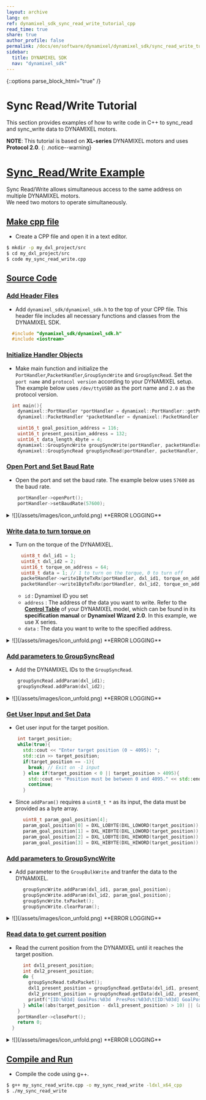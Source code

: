 ```yaml
---
layout: archive
lang: en
ref: dynamixel_sdk_sync_read_write_tutorial_cpp
read_time: true
share: true
author_profile: false
permalink: /docs/en/software/dynamixel/dynamixel_sdk/sync_read_write_tutorial/sync_read_write_tutorial_cpp/
sidebar:
  title: DYNAMIXEL SDK
  nav: "dynamixel_sdk"
---
```


{::options parse_block_html="true" /}

<div class="main-header">
  <h1 id="sync-read-write-tutorial">Sync Read/Write Tutorial <C++></h1>
</div>
<style>
  .main-header h1::before {
    content: none !important;
  }
</style>

This section provides examples of how to write code in C++ to sync_read and sync_write data to DYNAMIXEL motors.

**NOTE**: This tutorial is based on **XL-series** DYNAMIXEL motors and uses **Protocol 2.0**.
{: .notice--warning}

# [Sync_Read/Write Example](#sync-read-write-example)
Sync Read/Write allows simultaneous access to the same address on multiple DYNAMIXEL motors.  
We need two motors to operate simultaneously.  

## [Make cpp file](#make-cpp-file)
- Create a CPP file and open it in a text editor.
```bash
$ mkdir -p my_dxl_project/src
$ cd my_dxl_project/src
$ code my_sync_read_write.cpp
```

## [Source Code](#source-code)

### [Add Header Files](#add-header-files)
- Add `dynamixel_sdk/dynamixel_sdk.h` to the top of your CPP file. This header file includes all necessary functions and classes from the DYNAMIXEL SDK.
```cpp
  #include "dynamixel_sdk/dynamixel_sdk.h"
  #include <iostream>
```

### [Initialize Handler Objects](#make-objects)
- Make main function and initialize the `PortHandler`,`PacketHandler`,`GroupSyncWrite` and `GroupSyncRead`. Set the `port name` and `protocol version` according to your DYNAMIXEL setup. The example below uses `/dev/ttyUSB0` as the port name and `2.0` as the protocol version.
```cpp
  int main(){
    dynamixel::PortHandler *portHandler = dynamixel::PortHandler::getPortHandler("/dev/ttyUSB0"); // your dxl port name
    dynamixel::PacketHandler *packetHandler = dynamixel::PacketHandler::getPacketHandler(2.0); //protocol version

    uint16_t goal_position_address = 116;
    uint16_t present_position_address = 132;
    uint16_t data_length_4byte = 4;
    dynamixel::GroupSyncWrite groupSyncWrite(portHandler, packetHandler, goal_position_address, data_length_4byte);
    dynamixel::GroupSyncRead groupSyncRead(portHandler, packetHandler, present_position_address, data_length_4byte);
```

### [Open Port and Set Baud Rate](#open-port-and-set-baud-rate)
- Open the port and set the baud rate. The example below uses `57600` as the baud rate.
```cpp
    portHandler->openPort();
    portHandler->setBaudRate(57600);
```
<details>
<summary>
  ![](/assets/images/icon_unfold.png) **ERROR LOGGING**
</summary>

`openPort()` and `setBaudRate()` functions return a boolean value indicating success or failure. If you want to check for failure, you can write like below to print an error message and exit the program.
```cpp
  if (portHandler->openPort()) {
    std::cout << "Succeeded to open the port!\n";
  } else {
    std::cout << "Failed to open the port!\n";
    return 0;
  }

  if (portHandler->setBaudRate(57600)) {
    std::cout << "Succeeded to change the baudrate!\n";
  } else {
    std::cout << "Failed to change the baudrate!\n";
    return 0;
  }
```
</details>

### [Write data to turn torque on](#write-data-to-turn-torque-on)
- Turn on the torque of the DYNAMIXEL.
  ```cpp
    uint8_t dxl_id1 = 1;
    uint8_t dxl_id2 = 2;
    uint16_t torque_on_address = 64;
    uint8_t data = 1; // 1 to turn on the torque, 0 to turn off
    packetHandler->write1ByteTxRx(portHandler, dxl_id1, torque_on_address, data);
    packetHandler->write1ByteTxRx(portHandler, dxl_id2, torque_on_address, data);
  ```
  - `id` : Dynamixel ID you set
  - `address` : The address of the data you want to write. Refer to the [**Control Table**](/docs/en/dxl/x/xc430-w240/#control-table) of your DYNAMIXEL model, which can be found in its **specification manual** or **Dynamixel Wizard 2.0**. In this example, we use X series.
  - `data` : The data you want to write to the specified address.
<details>
<summary>
  ![](/assets/images/icon_unfold.png) **ERROR LOGGING**
</summary>

`write1ByteTxRx()` returns a communication result. If you want to check the communication result and error, you can write the code as shown below.  
The `dxl_comm_result`, `dxl_error` variable should be declared beforehand.
```cpp
  uint8_t dxl_error = 0;
  int dxl_comm_result = COMM_TX_FAIL;  //COMM_TX_FAIL is a constant defined in the SDK
  ...
```
```cpp
  dxl_comm_result = packetHandler->write1ByteTxRx(portHandler, dxl_id1, torque_on_address, data, &dxl_error);
  if (dxl_comm_result != COMM_SUCCESS) {
    std::cout << packetHandler->getTxRxResult(dxl_comm_result) << std::endl;
  } else if (dxl_error != 0) {
    std::cout << packetHandler->getRxPacketError(dxl_error) << std::endl;
  } else {
    std::cout << "Dynamixel#1 has been successfully connected \n";
  }

  dxl_comm_result = packetHandler->write1ByteTxRx(portHandler, dxl_id2, torque_on_address, data, &dxl_error);
  if (dxl_comm_result != COMM_SUCCESS) {
    std::cout << packetHandler->getTxRxResult(dxl_comm_result) << std::endl;
  } else if (dxl_error != 0) {
    std::cout << packetHandler->getRxPacketError(dxl_error) << std::endl;
  } else {
    std::cout << "Dynamixel#2 has been successfully connected \n";
  }
```
</details>

### [Add parameters to GroupSyncRead](#add-parameters-to-groupsyncread)
- Add the DYNAMIXEL IDs to the `GroupSyncRead`.
```cpp
    groupSyncRead.addParam(dxl_id1);
    groupSyncRead.addParam(dxl_id2);
```
<details>
<summary>
  ![](/assets/images/icon_unfold.png) **ERROR LOGGING**
</summary>

`addParam()` returns a communication result as boolean. If you want to check the communication result and error, you can write the code as shown below.  
The `dxl_addparam_result` variable should be declared beforehand.
```cpp
  bool dxl_addparam_result = false;
```
```cpp
  dxl_addparam_result = groupSyncRead.addParam(dxl_id1);
  if (!dxl_addparam_result) {
    std::cout <<"[ID:" << (int)dxl_id1  <<"]groupSyncRead addparam failed" << std::endl;
    return 0;
  }

  dxl_addparam_result = groupSyncRead.addParam(dxl_id2);
  if (!dxl_addparam_result) {
    std::cout <<"[ID:" << (int)dxl_id2  <<"]groupSyncRead addparam failed" << std::endl;
    return 0;
  }
```
</details>


### [Get User Input and Set Data](#get-user-input-and-write-data)
- Get user input for the target position.
```cpp
    int target_position;
    while(true){
      std::cout << "Enter target position (0 ~ 4095): ";
      std::cin >> target_position;
      if(target_position == -1){
        break; // Exit on -1 input
      } else if(target_position < 0 || target_position > 4095){
        std::cout << "Position must be between 0 and 4095." << std::endl;
        continue;
      }
```
- Since `addParam()` requires a `uint8_t *` as its input, the data must be provided as a byte array.
```cpp
      uint8_t param_goal_position[4];
      param_goal_position[0] = DXL_LOBYTE(DXL_LOWORD(target_position));
      param_goal_position[1] = DXL_HIBYTE(DXL_LOWORD(target_position));
      param_goal_position[2] = DXL_LOBYTE(DXL_HIWORD(target_position));
      param_goal_position[3] = DXL_HIBYTE(DXL_HIWORD(target_position));
```
### [Add parameters to GroupSyncWrite](#add-parameters-to-groupsyncwrite)
- Add parameter to the `GroupBulkWrite` and tranfer the data to the DYNAMIXEL.
```cpp
      groupSyncWrite.addParam(dxl_id1, param_goal_position);
      groupSyncWrite.addParam(dxl_id2, param_goal_position);
      groupSyncWrite.txPacket();
      groupSyncWrite.clearParam();
```
<details>
<summary>
  ![](/assets/images/icon_unfold.png) **ERROR LOGGING**
</summary>

 `txPacket()` and `addParam()` returns a communication result. If you want to check the communication result and error, you can write the code as shown below.  
The `dxl_addparam_result`, `dxl_comm_result` variables should be declared beforehand.
```cpp
  bool dxl_addparam_result = false;
  int dxl_comm_result = COMM_TX_FAIL;  //COMM_TX_FAIL is a constant defined in the SDK
```
```cpp
  dxl_addparam_result = groupSyncWrite.addParam(dxl_id1, param_goal_position);
  if (!dxl_addparam_result) {
    std::cout <<"[ID:" << (int)dxl_id1  <<"]groupSyncWrite addparam failed" << std::endl;
    return 0;
  }
  dxl_addparam_result = groupSyncWrite.addParam(dxl_id2, param_goal_position);
  if (!dxl_addparam_result) {
    std::cout <<"[ID:" << (int)dxl_id2  <<"]groupSyncWrite addparam failed" << std::endl;
    return 0;
  }

  dxl_comm_result = groupSyncWrite.txPacket();
  if (dxl_comm_result != COMM_SUCCESS) {
    std::cout << packetHandler->getTxRxResult(dxl_comm_result) << std::endl;
  }
```
</details>

### [Read data to get current position](#read-data-to-get-current-position)
- Read the current position from the DYNAMIXEL until it reaches the target position.
```cpp
      int dxl1_present_position;
      int dxl2_present_position;
      do {
        groupSyncRead.txRxPacket();
        dxl1_present_position = groupSyncRead.getData(dxl_id1, present_position_address, data_length_4byte);
        dxl2_present_position = groupSyncRead.getData(dxl_id2, present_position_address, data_length_4byte);
        printf("[ID:%03d] GoalPos:%03d  PresPos:%03d\t[ID:%03d] GoalPos:%03d  PresPos:%03d\n", dxl_id1, target_position, dxl1_present_position, dxl_id2, target_position, dxl2_present_position);
      } while((abs(target_position - dxl1_present_position) > 10) || (abs(target_position - dxl2_present_position) > 10));
    }
    portHandler->closePort();
    return 0;
  }
```
<details>
<summary>
  ![](/assets/images/icon_unfold.png) **ERROR LOGGING**
</summary>

`txRxPacket()` and `isAvailable()` returns a communication result . If you want to check the communication result and error, you can write the code as shown below.  
The `dxl_getdata_result`, `dxl_comm_result` variables should be declared beforehand.
```cpp
  bool dxl_getdata_result = false;
  int dxl_comm_result = COMM_TX_FAIL;  //COMM_TX_FAIL is a constant defined in the SDK
```
```cpp
  dxl_comm_result = groupSyncRead.txRxPacket();
  if (dxl_comm_result != COMM_SUCCESS) {
    std::cout << packetHandler->getTxRxResult(dxl_comm_result) << std::endl;
  }
```
You can also check if the data is available in the `GroupSyncRead` by using the `isAvailable()` function. If the data is not available, you can print an error message and exit the program.
```cpp
  dxl_getdata_result = groupSyncRead.isAvailable(dxl_id1, present_position_address, data_length_4byte);
  if (dxl_getdata_result != true) {
    std::cout << "[ID:" << (int)dxl_id1 << "] groupSyncRead getdata failed" << std::endl;
    return 0;
  }

  dxl_getdata_result = groupSyncRead.isAvailable(dxl_id2, present_position_address, data_length_4byte);
  if (dxl_getdata_result != true) {
    std::cout << "[ID:" << (int)dxl_id2 << "] groupSyncRead getdata failed" << std::endl;
    return 0;
  }
```
</details>

## [Compile and Run](#compile-and-run)
- Compile the code using g++.
```bash
$ g++ my_sync_read_write.cpp -o my_sync_read_write -ldxl_x64_cpp
$ ./my_sync_read_write
```
